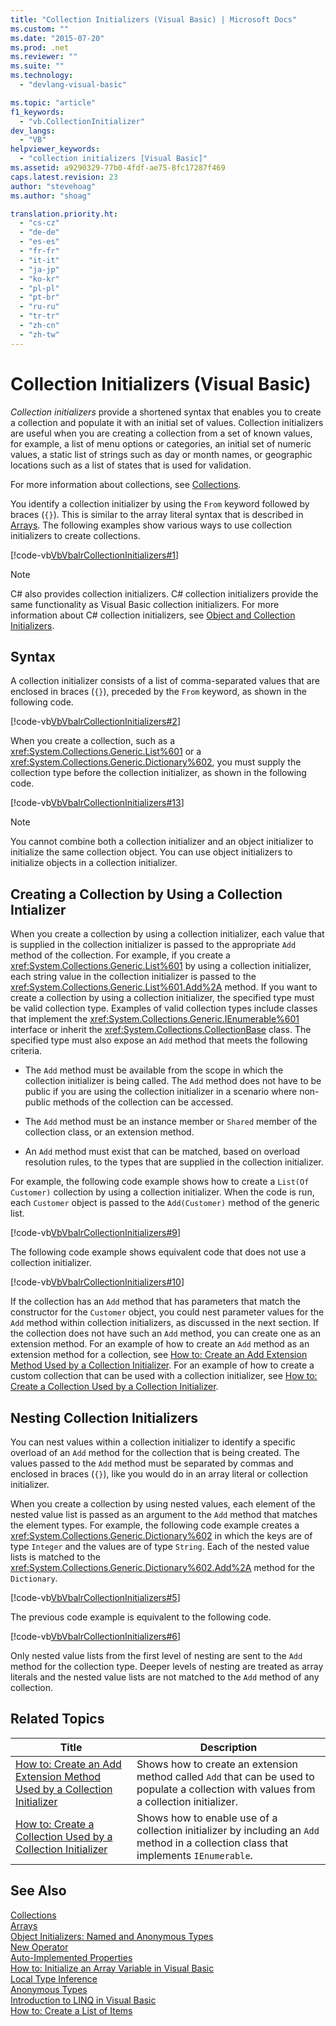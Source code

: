 ```yaml
---
title: "Collection Initializers (Visual Basic) | Microsoft Docs"
ms.custom: ""
ms.date: "2015-07-20"
ms.prod: .net
ms.reviewer: ""
ms.suite: ""
ms.technology: 
  - "devlang-visual-basic"

ms.topic: "article"
f1_keywords: 
  - "vb.CollectionInitializer"
dev_langs: 
  - "VB"
helpviewer_keywords: 
  - "collection initializers [Visual Basic]"
ms.assetid: a9290329-77b0-4fdf-ae75-8fc17287f469
caps.latest.revision: 23
author: "stevehoag"
ms.author: "shoag"

translation.priority.ht: 
  - "cs-cz"
  - "de-de"
  - "es-es"
  - "fr-fr"
  - "it-it"
  - "ja-jp"
  - "ko-kr"
  - "pl-pl"
  - "pt-br"
  - "ru-ru"
  - "tr-tr"
  - "zh-cn"
  - "zh-tw"
---
```

# Collection Initializers (Visual Basic)
*Collection initializers* provide a shortened syntax that enables you to create a collection and populate it with an initial set of values. Collection initializers are useful when you are creating a collection from a set of known values, for example, a list of menu options or categories, an initial set of numeric values, a static list of strings such as day or month names, or geographic locations such as a list of states that is used for validation.  
  
 For more information about collections, see [Collections](http://msdn.microsoft.com/library/e76533a9-5033-4a0b-b003-9c2be60d185b).  
  
 You identify a collection initializer by using the `From` keyword followed by braces (`{}`). This is similar to the array literal syntax that is described in [Arrays](../../../../visual-basic/programming-guide/language-features/arrays/index.md). The following examples show various ways to use collection initializers to create collections.  
  
 [!code-vb[VbVbalrCollectionInitializers#1](../../../../visual-basic/programming-guide/language-features/arrays/codesnippet/VisualBasic/index_1.vb)]  
  
> [!NOTE]
>  C# also provides collection initializers. C# collection initializers provide the same functionality as Visual Basic collection initializers. For more information about C# collection initializers, see [Object and Collection Initializers](../../../../csharp/programming-guide/classes-and-structs/object-and-collection-initializers.md).  
  
## Syntax  
 A collection initializer consists of a list of comma-separated values that are enclosed in braces (`{}`), preceded by the `From` keyword, as shown in the following code.  
  
 [!code-vb[VbVbalrCollectionInitializers#2](../../../../visual-basic/programming-guide/language-features/arrays/codesnippet/VisualBasic/index_2.vb)]  
  
 When you create a collection, such as a <xref:System.Collections.Generic.List%601> or a <xref:System.Collections.Generic.Dictionary%602>, you must supply the collection type before the collection initializer, as shown in the following code.  
  
 [!code-vb[VbVbalrCollectionInitializers#13](../../../../visual-basic/programming-guide/language-features/arrays/codesnippet/VisualBasic/index_3.vb)]  
  
> [!NOTE]
>  You cannot combine both a collection initializer and an object initializer to initialize the same collection object. You can use object initializers to initialize objects in a collection initializer.  
  
## Creating a Collection by Using a Collection Intializer  
 When you create a collection by using a collection initializer, each value that is supplied in the collection initializer is passed to the appropriate `Add` method of the collection. For example, if you create a <xref:System.Collections.Generic.List%601> by using a collection initializer, each string value in the collection initializer is passed to the <xref:System.Collections.Generic.List%601.Add%2A> method. If you want to create a collection by using a collection initializer, the specified type must be valid collection type. Examples of valid collection types include classes that implement the <xref:System.Collections.Generic.IEnumerable%601> interface or inherit the <xref:System.Collections.CollectionBase> class. The specified type must also expose an `Add` method that meets the following criteria.  
  
-   The `Add` method must be available from the scope in which the collection initializer is being called. The `Add` method does not have to be public if you are using the collection initializer in a scenario where non-public methods of the collection can be accessed.  
  
-   The `Add` method must be an instance member or `Shared` member of the collection class, or an extension method.  
  
-   An `Add` method must exist that can be matched, based on overload resolution rules, to the types that are supplied in the collection initializer.  
  
 For example, the following code example shows how to create a `List(Of Customer)` collection by using a collection initializer. When the code is run, each `Customer` object is passed to the `Add(Customer)` method of the generic list.  
  
 [!code-vb[VbVbalrCollectionInitializers#9](../../../../visual-basic/programming-guide/language-features/arrays/codesnippet/VisualBasic/index_4.vb)]  
  
 The following code example shows equivalent code that does not use a collection initializer.  
  
 [!code-vb[VbVbalrCollectionInitializers#10](../../../../visual-basic/programming-guide/language-features/arrays/codesnippet/VisualBasic/index_5.vb)]  
  
 If the collection has an `Add` method that has parameters that match the constructor for the `Customer` object, you could nest parameter values for the `Add` method within collection initializers, as discussed in the next section. If the collection does not have such an `Add` method, you can create one as an extension method. For an example of how to create an `Add` method as an extension method for a collection, see [How to: Create an Add Extension Method Used by a Collection Initializer](../../../../visual-basic/programming-guide/language-features/collection-initializers/how-to-create-an-add-extension-method-used-by-a-collection-initializer.md). For an example of how to create a custom collection that can be used with a collection initializer, see [How to: Create a Collection Used by a Collection Initializer](../../../../visual-basic/programming-guide/language-features/collection-initializers/how-to-create-a-collection-used-by-a-collection-initializer.md).  
  
## Nesting Collection Initializers  
 You can nest values within a collection initializer to identify a specific overload of an `Add` method for the collection that is being created. The values passed to the `Add` method must be separated by commas and enclosed in braces (`{}`), like you would do in an array literal or collection initializer.  
  
 When you create a collection by using nested values, each element of the nested value list is passed as an argument to the `Add` method that matches the element types. For example, the following code example creates a <xref:System.Collections.Generic.Dictionary%602> in which the keys are of type `Integer` and the values are of type `String`. Each of the nested value lists is matched to the <xref:System.Collections.Generic.Dictionary%602.Add%2A> method for the `Dictionary`.  
  
 [!code-vb[VbVbalrCollectionInitializers#5](../../../../visual-basic/programming-guide/language-features/arrays/codesnippet/VisualBasic/index_6.vb)]  
  
 The previous code example is equivalent to the following code.  
  
 [!code-vb[VbVbalrCollectionInitializers#6](../../../../visual-basic/programming-guide/language-features/arrays/codesnippet/VisualBasic/index_7.vb)]  
  
 Only nested value lists from the first level of nesting are sent to the `Add` method for the collection type. Deeper levels of nesting are treated as array literals and the nested value lists are not matched to the `Add` method of any collection.  
  
## Related Topics  
  
|Title|Description|  
|---|---|  
|[How to: Create an Add Extension Method Used by a Collection Initializer](../../../../visual-basic/programming-guide/language-features/collection-initializers/how-to-create-an-add-extension-method-used-by-a-collection-initializer.md)|Shows how to create an extension method called `Add` that can be used to populate a collection with values from a collection initializer.|  
|[How to: Create a Collection Used by a Collection Initializer](../../../../visual-basic/programming-guide/language-features/collection-initializers/how-to-create-a-collection-used-by-a-collection-initializer.md)|Shows how to enable use of a collection initializer by including an `Add` method in a collection class that implements `IEnumerable`.|  
  
## See Also  
 [Collections](http://msdn.microsoft.com/library/e76533a9-5033-4a0b-b003-9c2be60d185b)   
 [Arrays](../../../../visual-basic/programming-guide/language-features/arrays/index.md)   
 [Object Initializers: Named and Anonymous Types](../../../../visual-basic/programming-guide/language-features/objects-and-classes/object-initializers-named-and-anonymous-types.md)   
 [New Operator](../../../../visual-basic/language-reference/operators/new-operator.md)   
 [Auto-Implemented Properties](../../../../visual-basic/programming-guide/language-features/procedures/auto-implemented-properties.md)   
 [How to: Initialize an Array Variable in Visual Basic](../../../../visual-basic/programming-guide/language-features/arrays/how-to-initialize-an-array-variable.md)   
 [Local Type Inference](../../../../visual-basic/programming-guide/language-features/variables/local-type-inference.md)   
 [Anonymous Types](../../../../visual-basic/programming-guide/language-features/objects-and-classes/anonymous-types.md)   
 [Introduction to LINQ in Visual Basic](../../../../visual-basic/programming-guide/language-features/linq/introduction-to-linq.md)   
 [How to: Create a List of Items](../../../../visual-basic/programming-guide/concepts/linq/how-to-create-a-list-of-items.md)